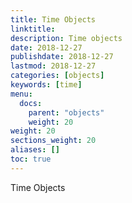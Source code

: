 ```yaml
---
title: Time Objects
linktitle:
description: Time objects
date: 2018-12-27
publishdate: 2018-12-27
lastmod: 2018-12-27
categories: [objects]
keywords: [time]
menu:
  docs:
    parent: "objects"
    weight: 20
weight: 20
sections_weight: 20
aliases: []
toc: true
---
```


Time Objects
